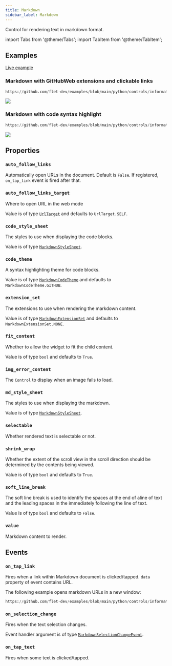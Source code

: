```yaml
---
title: Markdown
sidebar_label: Markdown
---
```


Control for rendering text in markdown format.

import Tabs from '@theme/Tabs';
import TabItem from '@theme/TabItem';

## Examples

[Live example](https://flet-controls-gallery.fly.dev/displays/markdown)

### Markdown with GitHubWeb extensions and clickable links


````python reference
https://github.com/flet-dev/examples/blob/main/python/controls/information-displays/markdown/markdown-basic.py
````



<img src="/img/docs/controls/markdown/custom-markdown.gif" className="screenshot-40"/>

### Markdown with code syntax highlight

````python reference
https://github.com/flet-dev/examples/blob/main/python/controls/information-displays/markdown/markdown-code-highligh.py
````

<img src="/img/docs/controls/markdown/markdown-highlight.png" className="screenshot-60"/>

## Properties

### `auto_follow_links`

Automatically open URLs in the document. Default is `False`. If registered, `on_tap_link` event is fired after that.

### `auto_follow_links_target`

Where to open URL in the web mode

Value is of type [`UrlTarget`](/docs/reference/types/urltarget) and defaults to `UrlTarget.SELF`.

### `code_style_sheet`

The styles to use when displaying the code blocks.

Value is of type [`MarkdownStyleSheet`](/docs/reference/types/markdownstylesheet).

### `code_theme`

A syntax highlighting theme for code blocks.

Value is of type [`MarkdownCodeTheme`](/docs/reference/types/markdowncodetheme) and defaults to `MarkdownCodeTheme.GITHUB`.

### `extension_set`

The extensions to use when rendering the markdown content.

Value is of type [`MarkdownExtensionSet`](/docs/reference/types/markdownextensionset) and defaults
to `MarkdownExtensionSet.NONE`.

### `fit_content`

Whether to allow the widget to fit the child content.

Value is of type `bool` and defaults to `True`.

### `img_error_content`

The `Control` to display when an image fails to load.

### `md_style_sheet`

The styles to use when displaying the markdown.

Value is of type [`MarkdownStyleSheet`](/docs/reference/types/markdownstylesheet).

### `selectable`

Whether rendered text is selectable or not.

### `shrink_wrap`

Whether the extent of the scroll view in the scroll direction should be determined by the contents being viewed.

Value is of type `bool` and defaults to `True`.

### `soft_line_break`

The soft line break is used to identify the spaces at the end of aline of text and the leading spaces in the immediately following the line of text.

Value is of type `bool` and defaults to `False`.

### `value`

Markdown content to render.

## Events

### `on_tap_link`

Fires when a link within Markdown document is clicked/tapped. `data` property of event contains URL.

The following example opens markdown URLs in a new window:

```python reference
https://github.com/flet-dev/examples/blob/main/python/controls/information-displays/markdown/markdown-event-example.py
```

### `on_selection_change`

Fires when the text selection changes.

Event handler argument is of type [`MarkdownSelectionChangeEvent`](/docs/reference/types/markdownselectionchangeevent).

### `on_tap_text`

Fires when some text is clicked/tapped.
